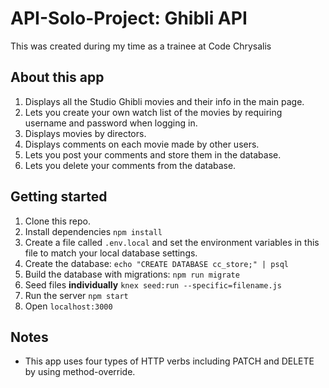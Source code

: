 # API-Solo-Project: Ghibli API
This was created during my time as a trainee at Code Chrysalis

## About this app
  1. Displays all the Studio Ghibli movies and their info in the main page.
  2. Lets you create your own watch list of the movies by requiring username and password when logging in.
  3. Displays movies by directors.
  4. Displays comments on each movie made by other users.
  5. Lets you post your comments and store them in the database. 
  6. Lets you delete your comments from the database.

## Getting started
  1. Clone this repo.
  2. Install dependencies ```npm install```
  3. Create a file called ```.env.local``` and set the environment variables in this file to match your local database settings.
  4. Create the database: ```echo "CREATE DATABASE cc_store;" | psql```
  5. Build the database with migrations: ```npm run migrate```
  6. Seed files **individually** ```knex seed:run --specific=filename.js```
  7. Run the server ```npm start```
  8. Open ```localhost:3000```

## Notes
 - This app uses four types of HTTP verbs including PATCH and DELETE by using method-override.